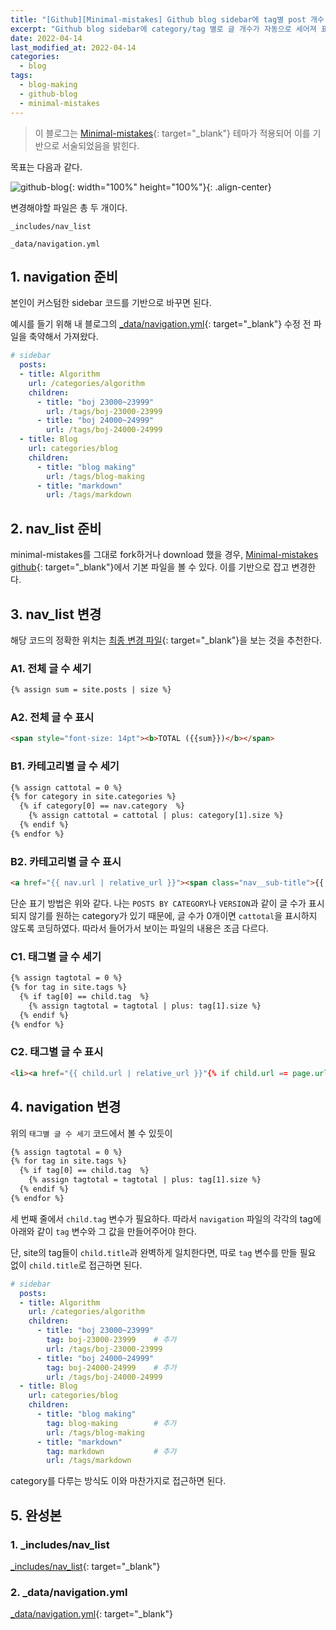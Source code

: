 ```yaml
---
title: "[Github][Minimal-mistakes] Github blog sidebar에 tag별 post 개수 표기"
excerpt: "Github blog sidebar에 category/tag 별로 글 개수가 자동으로 세어져 표기되도록 파일을 커스터마이징한다."
date: 2022-04-14
last_modified_at: 2022-04-14
categories:
  - blog
tags:
  - blog-making
  - github-blog
  - minimal-mistakes
---
```


> 이 블로그는 [Minimal-mistakes](https://mmistakes.github.io/minimal-mistakes/){: target="_blank"} 테마가 적용되어 이를 기반으로 서술되었음을 밝힌다.

목표는 다음과 같다.

![github-blog](https://user-images.githubusercontent.com/30232837/163345353-4903466e-11fa-4e15-a6fe-5b188e2178ad.png "github-blog"){: width="100%" height="100%"}{: .align-center}

변경해야할 파일은 총 두 개이다.
```
_includes/nav_list
```
```
_data/navigation.yml
```

## 1. navigation 준비

본인이 커스텀한 sidebar 코드를 기반으로 바꾸면 된다.

예시를 들기 위해 내 블로그의 [_data/navigation.yml](https://github.com/BurningFalls/burningfalls.github.io/blob/master/_data/navigation.yml){: target="_blank"} 수정 전 파일을 축약해서 가져왔다.

```yml
# sidebar
  posts:
  - title: Algorithm
    url: /categories/algorithm
    children:
      - title: "boj 23000~23999"
        url: /tags/boj-23000-23999
      - title: "boj 24000~24999"
        url: /tags/boj-24000-24999
  - title: Blog
    url: categories/blog
    children:
      - title: "blog making"
        url: /tags/blog-making
      - title: "markdown"
        url: /tags/markdown
```

## 2. nav_list 준비

minimal-mistakes를 그대로 fork하거나 download 했을 경우, [Minimal-mistakes github](https://github.com/mmistakes/minimal-mistakes/blob/master/_includes/nav_list){: target="_blank"}에서 기본 파일을 볼 수 있다. 이를 기반으로 잡고 변경한다.

## 3. nav_list 변경

해당 코드의 정확한 위치는 [최종 변경 파일](https://github.com/BurningFalls/burningfalls.github.io/blob/master/_includes/nav_list){: target="_blank"}을 보는 것을 추천한다.

### A1. 전체 글 수 세기

```html
{% assign sum = site.posts | size %}
```

### A2. 전체 글 수 표시

```html
<span style="font-size: 14pt"><b>TOTAL ({{sum}})</b></span>
```

### B1. 카테고리별 글 수 세기

```html
{% assign cattotal = 0 %}
{% for category in site.categories %}
  {% if category[0] == nav.category  %}
    {% assign cattotal = cattotal | plus: category[1].size %}
  {% endif %}
{% endfor %}
```

### B2. 카테고리별 글 수 표시

```html
<a href="{{ nav.url | relative_url }}"><span class="nav__sub-title">{{ nav.title }} ({{cattotal}})</span></a>
```

단순 표기 방법은 위와 같다. 나는 `POSTS BY CATEGORY`나 `VERSION`과 같이 글 수가 표시되지 않기를 원하는 category가 있기 때문에, 글 수가 $0$개이면 `cattotal`을 표시하지 않도록 코딩하였다. 따라서 들어가서 보이는 파일의 내용은 조금 다르다.

### C1. 태그별 글 수 세기

```html
{% assign tagtotal = 0 %}
{% for tag in site.tags %}
  {% if tag[0] == child.tag  %}
    {% assign tagtotal = tagtotal | plus: tag[1].size %}
  {% endif %}
{% endfor %}
```

### C2. 태그별 글 수 표시

```html
<li><a href="{{ child.url | relative_url }}"{% if child.url == page.url %} class="active"{% endif %}>{{ child.title }} ({{tagtotal}})</a></li>
```

## 4. navigation 변경

위의 `태그별 글 수 세기` 코드에서 볼 수 있듯이

```html
{% assign tagtotal = 0 %}
{% for tag in site.tags %}
  {% if tag[0] == child.tag  %}
    {% assign tagtotal = tagtotal | plus: tag[1].size %}
  {% endif %}
{% endfor %}
```

세 번째 줄에서 `child.tag` 변수가 필요하다. 따라서 `navigation` 파일의 각각의 tag에 아래와 같이 `tag` 변수와 그 값을 만들어주어야 한다.

단, site의 tag들이 `child.title`과 완벽하게 일치한다면, 따로 `tag` 변수를 만들 필요 없이 `child.title`로 접근하면 된다. 

```yml
# sidebar
  posts:
  - title: Algorithm
    url: /categories/algorithm
    children:
      - title: "boj 23000~23999"
        tag: boj-23000-23999    # 추가
        url: /tags/boj-23000-23999
      - title: "boj 24000~24999"
        tag: boj-24000-24999    # 추가
        url: /tags/boj-24000-24999
  - title: Blog
    url: categories/blog
    children:
      - title: "blog making"
        tag: blog-making        # 추가
        url: /tags/blog-making
      - title: "markdown"
        tag: markdown           # 추가
        url: /tags/markdown
```

category를 다루는 방식도 이와 마찬가지로 접근하면 된다. 

## 5. 완성본

### 1. _includes/nav_list

[_includes/nav_list](https://github.com/BurningFalls/burningfalls.github.io/blob/master/_includes/nav_list){: target="_blank"}

### 2. _data/navigation.yml

[_data/navigation.yml](https://github.com/BurningFalls/burningfalls.github.io/blob/master/_data/navigation.yml){: target="_blank"}
